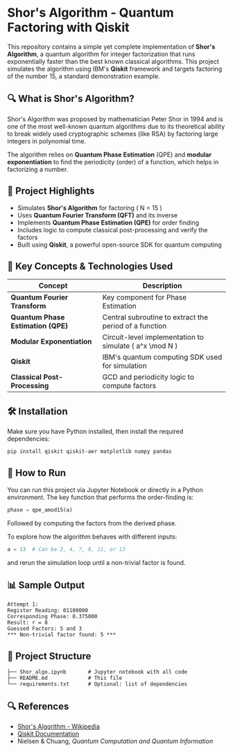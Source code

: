 # Shor's Algorithm - Quantum Factoring with Qiskit

This repository contains a simple yet complete implementation of **Shor's Algorithm**, a quantum algorithm for integer factorization that runs exponentially faster than the best known classical algorithms. This project simulates the algorithm using IBM's **Qiskit** framework and targets factoring of the number 15, a standard demonstration example.

## 🔍 What is Shor's Algorithm?

Shor's Algorithm was proposed by mathematician Peter Shor in 1994 and is one of the most well-known quantum algorithms due to its theoretical ability to break widely used cryptographic schemes (like RSA) by factoring large integers in polynomial time.

The algorithm relies on **Quantum Phase Estimation** (QPE) and **modular exponentiation** to find the periodicity (order) of a function, which helps in factorizing a number.

## 📘 Project Highlights

- Simulates **Shor's Algorithm** for factoring \( N = 15 \)
- Uses **Quantum Fourier Transform (QFT)** and its inverse
- Implements **Quantum Phase Estimation (QPE)** for order finding
- Includes logic to compute classical post-processing and verify the factors
- Built using **Qiskit**, a powerful open-source SDK for quantum computing

## 🧠 Key Concepts & Technologies Used

| Concept | Description |
|--------|-------------|
| **Quantum Fourier Transform** | Key component for Phase Estimation |
| **Quantum Phase Estimation (QPE)** | Central subroutine to extract the period of a function |
| **Modular Exponentiation** | Circuit-level implementation to simulate \( a^x \mod N \) |
| **Qiskit** | IBM's quantum computing SDK used for simulation |
| **Classical Post-Processing** | GCD and periodicity logic to compute factors |

## 🛠 Installation

Make sure you have Python installed, then install the required dependencies:

```bash
pip install qiskit qiskit-aer matplotlib numpy pandas

```
## 🚀 How to Run

You can run this project via Jupyter Notebook or directly in a Python environment. The key function that performs the order-finding is:

```python
phase = qpe_amod15(a)
```

Followed by computing the factors from the derived phase.

To explore how the algorithm behaves with different inputs:

```python
a = 13  # Can be 2, 4, 7, 8, 11, or 13
```

and rerun the simulation loop until a non-trivial factor is found.

## 📊 Sample Output

```
Attempt 1:
Register Reading: 01100000
Corresponding Phase: 0.375000
Result: r = 8
Guessed Factors: 5 and 3
*** Non-trivial factor found: 5 ***
```

## 📂 Project Structure

```
├── Shor_algo.ipynb       # Jupyter notebook with all code
├── README.md             # This file
└── requirements.txt      # Optional: list of dependencies
```

## 🔍 References

* [Shor's Algorithm - Wikipedia](https://en.wikipedia.org/wiki/Shor%27s_algorithm)
* [Qiskit Documentation](https://qiskit.org/documentation/)
* Nielsen & Chuang, *Quantum Computation and Quantum Information*
